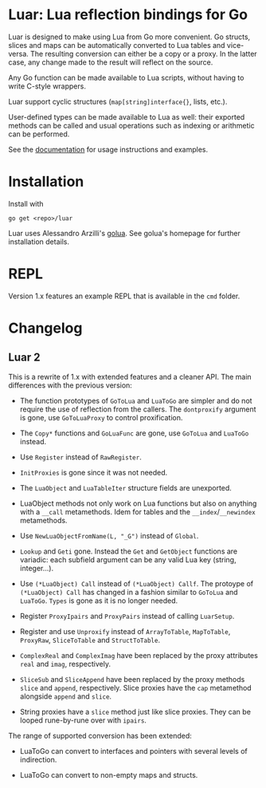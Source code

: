 # Luar: Lua reflection bindings for Go

Luar is designed to make using Lua from Go more convenient. Go structs, slices
and maps can be automatically converted to Lua tables and vice-versa. The
resulting conversion can either be a copy or a proxy. In the latter case, any change
made to the result will reflect on the source.

Any Go function can be made available to Lua scripts, without having to write
C-style wrappers.

Luar support cyclic structures (`map[string]interface{}`, lists, etc.).

User-defined types can be made available to Lua as well: their exported methods
can be called and usual operations such as indexing or arithmetic can be
performed.

See the [documentation](http://godoc.org/github.com/stevedonovan/luar) for usage
instructions and examples.

# Installation

Install with

    go get <repo>/luar

Luar uses Alessandro Arzilli's [golua](https://github.com/aarzilli/golua).
See golua's homepage for further installation details.

# REPL

Version 1.x features an example REPL that is available in the `cmd` folder.

# Changelog

## Luar 2

This is a rewrite of 1.x with extended features and a cleaner API.
The main differences with the previous version:

- The function prototypes of `GoToLua` and `LuaToGo` are simpler and do not
require the use of reflection from the callers. The `dontproxify` argument is
gone, use `GoToLuaProxy` to control proxification.

- The `Copy*` functions and `GoLuaFunc` are gone, use `GoToLua` and `LuaToGo` instead.

- Use `Register` instead of `RawRegister`.

- `InitProxies` is gone since it was not needed.

- The `LuaObject` and `LuaTableIter` structure fields are unexported.

- LuaObject methods not only work on Lua functions but also on anything with a
`__call` metamethods. Idem for tables and the `__index`/`__newindex`
metamethods.

- Use `NewLuaObjectFromName(L, "_G")` instead of `Global`.

- `Lookup` and `Geti` gone. Instead the `Get` and `GetObject` functions are
variadic: each subfield argument can be any valid Lua key (string, integer...).

- Use `(*LuaObject) Call` instead of `(*LuaObject) Callf`. The protoype of
`(*LuaObject) Call` has changed in a fashion similar to `GoToLua` and `LuaToGo`.
`Types` is gone as it is no longer needed.

- Register `ProxyIpairs` and `ProxyPairs` instead of calling `LuarSetup`.

- Register and use `Unproxify` instead of `ArrayToTable`, `MapToTable`,
`ProxyRaw`, `SliceToTable` and `StructToTable`.

- `ComplexReal` and `ComplexImag` have been replaced by the proxy attributes
`real` and `imag`, respectively.

- `SliceSub` and `SliceAppend` have been replaced by the proxy methods
`slice` and `append`, respectively.
Slice proxies have the `cap` metamethod alongside `append` and `slice`.

- String proxies have a `slice` method just like slice proxies. They can be
looped rune-by-rune over with `ipairs`.

The range of supported conversion has been extended:

- LuaToGo can convert to interfaces and pointers with several levels of indirection.

- LuaToGo can convert to non-empty maps and structs.
